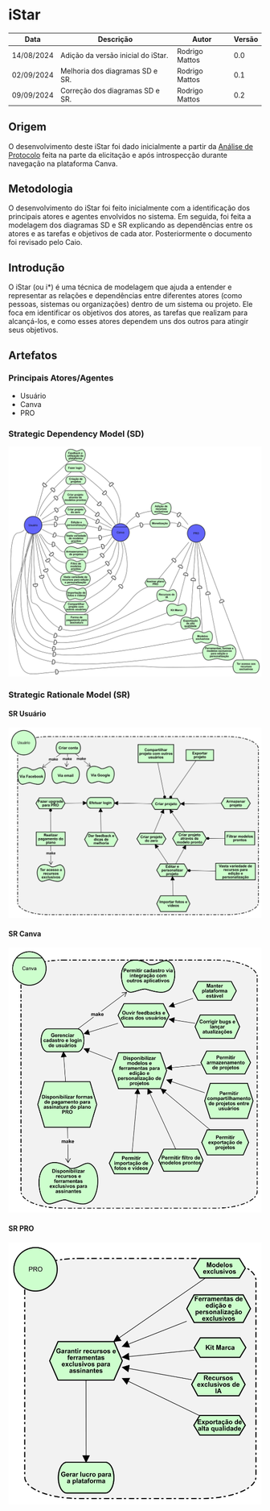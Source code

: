 # iStar

|    Data    | Descrição                          | Autor          | Versão |
|------------|------------------------------------|----------------|--------|
| 14/08/2024 | Adição da versão inicial do iStar. | Rodrigo Mattos | 0.0    |
| 02/09/2024 | Melhoria dos diagramas SD e SR.    | Rodrigo Mattos | 0.1    |
| 09/09/2024 | Correção dos diagramas SD e SR.    | Rodrigo Mattos | 0.2    |

## Origem

O desenvolvimento deste iStar foi dado inicialmente a partir da
[Análise de Protocolo](../elicitacao/analise_protocolo.md) feita na parte da
elicitação e após introspecção durante navegação na plataforma Canva.

## Metodologia

O desenvolvimento do iStar foi feito inicialmente com a identificação
dos principais atores e agentes envolvidos no sistema. Em seguida, foi feita a modelagem
dos diagramas SD e SR explicando as dependências entre os atores e as
tarefas e objetivos de cada ator. Posteriormente o documento foi
revisado pelo Caio.

## Introdução

O iStar (ou i*) é uma técnica de modelagem que ajuda a entender e representar as
relações e dependências entre diferentes atores (como pessoas, sistemas ou
organizações) dentro de um sistema ou projeto. Ele foca em identificar os
objetivos dos atores, as tarefas que realizam para alcançá-los, e como esses
atores dependem uns dos outros para atingir seus objetivos.

## Artefatos

### Principais Atores/Agentes

- Usuário
- Canva
- PRO

### Strategic Dependency Model (SD)

![Diagrama de Dependência](../images/istar/DiagramaDeDependencias.png)

### Strategic Rationale Model (SR)

#### SR Usuário

![SR Usuário](../images/istar/SR-Usuario.png)

#### SR Canva

![SR Canva](../images/istar/SR-Canva.png)

#### SR PRO

![SR PRO](../images/istar/SR-PRO.png)
